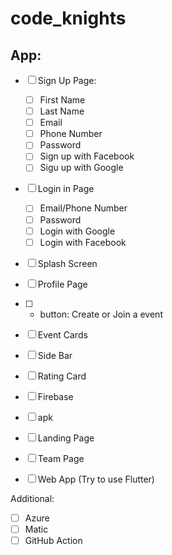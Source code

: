 # code_knights

## App:

- [ ] Sign Up Page:
  - [ ] First Name
  - [ ] Last Name
  - [ ] Email
  - [ ] Phone Number
  - [ ] Password
  - [ ] Sign up with Facebook
  - [ ] Sigu up with Google

- [ ] Login in Page
  - [ ] Email/Phone Number
  - [ ] Password
  - [ ] Login with Google 
  - [ ] Login with Facebook
  
- [ ] Splash Screen

- [ ] Profile Page

- [ ] + button: Create or Join a event

- [ ] Event Cards

- [ ] Side Bar

- [ ] Rating Card

- [ ] Firebase

- [ ] apk

- [ ] Landing Page
- [ ] Team Page

- [ ] Web App (Try to use Flutter)

Additional:

- [ ] Azure
- [ ] Matic
- [ ] GitHub Action
